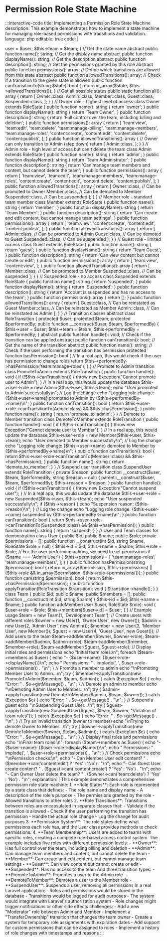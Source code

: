 # Permission Role State Machine

:::interactive-code
title: Implementing a Permission Role State Machine
description: This example demonstrates how to implement a state machine for managing role-based permissions with transitions and validation.
language: php
editable: true
code: |
  <?php
  
  namespace App\States\Role;
  
  use Exception;
  
  // Base abstract state class
  abstract class RoleState {
      protected $user;
      protected $team;
      
      public function __construct($user = null, $team = null) {
          $this->user = $user;
          $this->team = $team;
      }
      
      // Get the state name
      abstract public function name(): string;
      
      // Get the display name
      abstract public function displayName(): string;
      
      // Get the description
      abstract public function description(): string;
      
      // Get the permissions granted by this role
      abstract public function permissions(): array;
      
      // Define which transitions are allowed from this state
      abstract public function allowedTransitions(): array;
      
      // Check if a transition to the given state is allowed
      public function canTransitionTo(string $state): bool {
          return in_array($state, $this->allowedTransitions());
      }
      
      // Get all possible states
      public static function all(): array {
          return [
              Owner::class,
              Admin::class,
              Member::class,
              Guest::class,
              Suspended::class,
          ];
      }
  }
  
  // Owner role - highest level of access
  class Owner extends RoleState {
      public function name(): string {
          return 'owner';
      }
      
      public function displayName(): string {
          return 'Team Owner';
      }
      
      public function description(): string {
          return 'Full control over the team, including billing and deletion';
      }
      
      public function permissions(): array {
          return [
              'team:view',
              'team:edit',
              'team:delete',
              'team:manage-billing',
              'team:manage-members',
              'team:manage-roles',
              'content:create',
              'content:edit',
              'content:delete',
              'content:publish',
          ];
      }
      
      public function allowedTransitions(): array {
          // Owner can only transition to Admin (step down)
          return [
              Admin::class,
          ];
      }
  }
  
  // Admin role - high level of access but can't delete the team
  class Admin extends RoleState {
      public function name(): string {
          return 'admin';
      }
      
      public function displayName(): string {
          return 'Team Administrator';
      }
      
      public function description(): string {
          return 'Can manage team members and content, but cannot delete the team';
      }
      
      public function permissions(): array {
          return [
              'team:view',
              'team:edit',
              'team:manage-members',
              'team:manage-roles',
              'content:create',
              'content:edit',
              'content:delete',
              'content:publish',
          ];
      }
      
      public function allowedTransitions(): array {
          return [
              Owner::class, // Can be promoted to Owner
              Member::class, // Can be demoted to Member
              Suspended::class, // Can be suspended
          ];
      }
  }
  
  // Member role - standard team member
  class Member extends RoleState {
      public function name(): string {
          return 'member';
      }
      
      public function displayName(): string {
          return 'Team Member';
      }
      
      public function description(): string {
          return 'Can create and edit content, but cannot manage team settings';
      }
      
      public function permissions(): array {
          return [
              'team:view',
              'content:create',
              'content:edit',
              'content:publish',
          ];
      }
      
      public function allowedTransitions(): array {
          return [
              Admin::class, // Can be promoted to Admin
              Guest::class, // Can be demoted to Guest
              Suspended::class, // Can be suspended
          ];
      }
  }
  
  // Guest role - limited access
  class Guest extends RoleState {
      public function name(): string {
          return 'guest';
      }
      
      public function displayName(): string {
          return 'Team Guest';
      }
      
      public function description(): string {
          return 'Can view content but cannot create or edit';
      }
      
      public function permissions(): array {
          return [
              'team:view',
              'content:view',
          ];
      }
      
      public function allowedTransitions(): array {
          return [
              Member::class, // Can be promoted to Member
              Suspended::class, // Can be suspended
          ];
      }
  }
  
  // Suspended role - no access
  class Suspended extends RoleState {
      public function name(): string {
          return 'suspended';
      }
      
      public function displayName(): string {
          return 'Suspended';
      }
      
      public function description(): string {
          return 'Account is suspended and has no access to the team';
      }
      
      public function permissions(): array {
          return [];
      }
      
      public function allowedTransitions(): array {
          return [
              Guest::class, // Can be reinstated as Guest
              Member::class, // Can be reinstated as Member
              Admin::class, // Can be reinstated as Admin
          ];
      }
  }
  
  // Transition classes
  abstract class RoleTransition {
      protected $user;
      protected $team;
      protected $performedBy;
      
      public function __construct($user, $team, $performedBy) {
          $this->user = $user;
          $this->team = $team;
          $this->performedBy = $performedBy;
      }
      
      abstract public function handle(): void;
      
      // Check if the transition can be applied
      abstract public function canTransition(): bool;
      
      // Get the name of the transition
      abstract public function name(): string;
      
      // Check if the user performing the transition has permission
      protected function hasPermission(): bool {
          // In a real app, this would check if the user has permission to change roles
          return $this->performedBy->hasPermission('team:manage-roles');
      }
  }
  
  // Promote to Admin transition
  class PromoteToAdmin extends RoleTransition {
      public function handle(): void {
          if (!$this->canTransition()) {
              throw new Exception("Cannot promote user to Admin");
          }
          
          // In a real app, this would update the database
          $this->user->role = new Admin($this->user, $this->team);
          echo "User promoted to Admin successfully\n";
          
          // Log the change
          echo "Logging role change: {$this->user->name} promoted to Admin by {$this->performedBy->name}\n";
      }
      
      public function canTransition(): bool {
          return $this->user->role->canTransitionTo(Admin::class) && $this->hasPermission();
      }
      
      public function name(): string {
          return 'promote_to_admin';
      }
  }
  
  // Demote to Member transition
  class DemoteToMember extends RoleTransition {
      public function handle(): void {
          if (!$this->canTransition()) {
              throw new Exception("Cannot demote user to Member");
          }
          
          // In a real app, this would update the database
          $this->user->role = new Member($this->user, $this->team);
          echo "User demoted to Member successfully\n";
          
          // Log the change
          echo "Logging role change: {$this->user->name} demoted to Member by {$this->performedBy->name}\n";
      }
      
      public function canTransition(): bool {
          return $this->user->role->canTransitionTo(Member::class) && $this->hasPermission();
      }
      
      public function name(): string {
          return 'demote_to_member';
      }
  }
  
  // Suspend user transition
  class SuspendUser extends RoleTransition {
      private $reason;
      
      public function __construct($user, $team, $performedBy, string $reason = null) {
          parent::__construct($user, $team, $performedBy);
          $this->reason = $reason;
      }
      
      public function handle(): void {
          if (!$this->canTransition()) {
              throw new Exception("Cannot suspend user");
          }
          
          // In a real app, this would update the database
          $this->user->role = new Suspended($this->user, $this->team);
          echo "User suspended successfully\n";
          
          if ($this->reason) {
              echo "Suspension reason: {$this->reason}\n";
          }
          
          // Log the change
          echo "Logging role change: {$this->user->name} suspended by {$this->performedBy->name}\n";
      }
      
      public function canTransition(): bool {
          return $this->user->role->canTransitionTo(Suspended::class) && $this->hasPermission();
      }
      
      public function name(): string {
          return 'suspend';
      }
  }
  
  // User and Team classes for demonstration
  class User {
      public $id;
      public $name;
      public $role;
      private $permissions = [];
      
      public function __construct(int $id, string $name, RoleState $role = null) {
          $this->id = $id;
          $this->name = $name;
          $this->role = $role;
          
          // For the user performing actions, we need to set permissions
          if ($name === 'Admin User') {
              $this->permissions = [
                  'team:manage-roles',
                  'team:manage-members',
              ];
          }
      }
      
      public function hasPermission(string $permission): bool {
          return in_array($permission, $this->permissions) || 
                 ($this->role && in_array($permission, $this->role->permissions()));
      }
      
      public function can(string $permission): bool {
          return $this->hasPermission($permission);
      }
      
      public function applyTransition(RoleTransition $transition): void {
          $transition->handle();
      }
  }
  
  class Team {
      public $id;
      public $name;
      public $members = [];
      
      public function __construct(int $id, string $name) {
          $this->id = $id;
          $this->name = $name;
      }
      
      public function addMember(User $user, RoleState $role): void {
          $user->role = $role;
          $this->members[$user->id] = $user;
      }
  }
  
  // Example usage
  $team = new Team(1, 'Development Team');
  
  // Create users with different roles
  $owner = new User(1, 'Owner User', new Owner());
  $admin = new User(2, 'Admin User', new Admin());
  $member = new User(3, 'Member User', new Member());
  $guest = new User(4, 'Guest User', new Guest());
  
  // Add users to the team
  $team->addMember($owner, $owner->role);
  $team->addMember($admin, $admin->role);
  $team->addMember($member, $member->role);
  $team->addMember($guest, $guest->role);
  
  // Display initial roles and permissions
  echo "Initial team roles:\n";
  foreach ($team->members as $user) {
      echo "- {$user->name}: {$user->role->displayName()}\n";
      echo "  Permissions: " . implode(', ', $user->role->permissions()) . "\n";
  }
  
  // Promote a member to admin
  echo "\nPromoting Member User to Admin...\n";
  try {
      $member->applyTransition(new PromoteToAdmin($member, $team, $admin));
  } catch (Exception $e) {
      echo "Error: " . $e->getMessage() . "\n";
  }
  
  // Demote an admin to member
  echo "\nDemoting Admin User to Member...\n";
  try {
      $admin->applyTransition(new DemoteToMember($admin, $team, $owner));
  } catch (Exception $e) {
      echo "Error: " . $e->getMessage() . "\n";
  }
  
  // Suspend a guest
  echo "\nSuspending Guest User...\n";
  try {
      $guest->applyTransition(new SuspendUser($guest, $team, $owner, "Violation of team rules"));
  } catch (Exception $e) {
      echo "Error: " . $e->getMessage() . "\n";
  }
  
  // Try an invalid transition (owner to member)
  echo "\nTrying to demote Owner to Member...\n";
  try {
      $owner->applyTransition(new DemoteToMember($owner, $team, $admin));
  } catch (Exception $e) {
      echo "Error: " . $e->getMessage() . "\n";
  }
  
  // Display final roles and permissions
  echo "\nFinal team roles:\n";
  foreach ($team->members as $user) {
      echo "- {$user->name}: {$user->role->displayName()}\n";
      echo "  Permissions: " . implode(', ', $user->role->permissions()) . "\n";
  }
  
  // Check permissions
  echo "\nPermission checks:\n";
  echo "- Can Member User edit content? " . ($member->can('content:edit') ? 'Yes' : 'No') . "\n";
  echo "- Can Guest User create content? " . ($guest->can('content:create') ? 'Yes' : 'No') . "\n";
  echo "- Can Owner User delete the team? " . ($owner->can('team:delete') ? 'Yes' : 'No') . "\n";
explanation: |
  This example demonstrates a comprehensive permission role state machine:
  
  1. **Role States**: Each role is represented by a state class that defines:
     - The role name and display name
     - A description of the role's purpose
     - The permissions granted by the role
     - Allowed transitions to other roles
  
  2. **Role Transitions**: Transitions between roles are encapsulated in separate classes that:
     - Validate if the transition is allowed
     - Check if the user performing the transition has permission
     - Handle the actual role change
     - Log the change for audit purposes
  
  3. **Permission System**: The role states define what permissions each role has, and the User class provides methods to check permissions.
  
  4. **Team Membership**: Users are added to teams with specific roles, creating a complete role-based access control system.
  
  The example includes five roles with different permission levels:
  - **Owner**: Has full control over the team, including billing and deletion
  - **Admin**: Can manage team members and content, but cannot delete the team
  - **Member**: Can create and edit content, but cannot manage team settings
  - **Guest**: Can view content but cannot create or edit
  - **Suspended**: Has no access to the team
  
  And three transition types:
  - **PromoteToAdmin**: Promotes a user to the Admin role
  - **DemoteToMember**: Demotes a user to the Member role
  - **SuspendUser**: Suspends a user, removing all permissions
  
  In a real Laravel application:
  - Roles and permissions would be stored in the database
  - Transitions would be logged for audit purposes
  - The system would integrate with Laravel's authorization system
  - Role changes might trigger notifications or other side effects
challenges:
  - Add a new "Moderator" role between Admin and Member
  - Implement a "TransferOwnership" transition that changes the team owner
  - Create a system for temporary role assignments with expiration dates
  - Add support for custom permissions that can be assigned to roles
  - Implement a history of role changes with timestamps and reasons
:::
